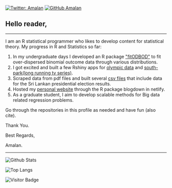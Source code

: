 [![Twitter: Amalan](https://img.shields.io/twitter/follow/Amalan_Con_Stat?style=social)](https://twitter.com/Amalan_Con_Stat)
[![GitHub Amalan](https://img.shields.io/github/followers/Amalan-ConStat?label=follow&style=social)](https://github.com/Amalan-ConStat)

## Hello reader, 
---

I am an R statistical programmer who likes to develop content for statistical theory. My progress in R and Statistics so far:
1. In my undergraduate days I developed an R package ["fitODBOD"](https://cran.r-project.org/web/packages/fitODBOD/index.html) to fit over-dispersed binomial outcome data through various distributions. 
2. I got excited and built a few Rshiny apps for [olympic data](https://amalan-con-stat.shinyapps.io/olympic/) and [south-park(long running tv series)](https://amalan-con-stat.shinyapps.io/southparktextanalytics/). 
3. Scraped data from pdf files and built several [csv files](https://github.com/Amalan-ConStat/PresidentialElection) that include data for the Sri Lankan presidential election results.
4. Hosted my [personal website](https://amalan-con-stat.netlify.app/) through the R package blogdown in netlify. 
5. As a graduate student, I aim to develop scalable methods for Big data related regression problems. 

Go through the repositories in this profile as needed and have fun (also cite).

Thank You.

Best Regards,

Amalan.

---

![Github Stats](https://github-readme-stats.vercel.app/api?username=Amalan-ConStat&count_private=true&show_icons=true&include_all_commits=true)

![Top Langs](https://github-readme-stats.vercel.app/api/top-langs/?username=Amalan-ConStat&hide=TeX&layout=compact)

![Visitor Badge](https://visitor-badge.laobi.icu/badge?page_id=Amalan-ConStat.Amalan-ConStat)
